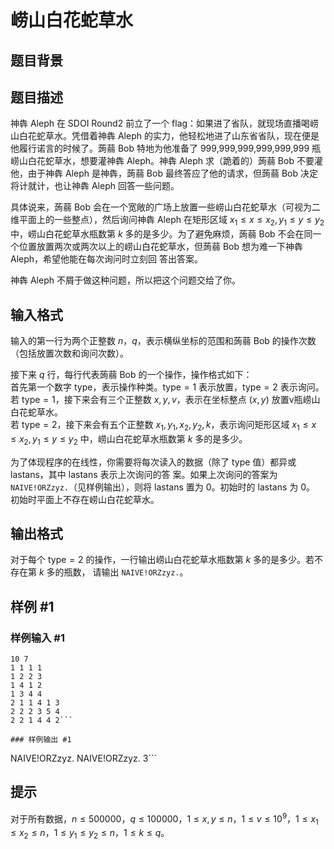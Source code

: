 # 崂山白花蛇草水

## 题目背景



## 题目描述

神犇 Aleph 在 SDOI Round2 前立了一个 flag：如果进了省队，就现场直播喝崂山白花蛇草水。凭借着神犇 Aleph 的实力，他轻松地进了山东省省队，现在便是他履行诺言的时候了。蒟蒻 Bob 特地为他准备了 999,999,999,999,999,999 瓶崂山白花蛇草水，想要灌神犇 Aleph。神犇 Aleph 求（跪着的）蒟蒻 Bob 不要灌他，由于神犇 Aleph 是神犇，蒟蒻 Bob 最终答应了他的请求，但蒟蒻 Bob 决定将计就计，也让神犇 Aleph 回答一些问题。

具体说来，蒟蒻 Bob 会在一个宽敞的广场上放置一些崂山白花蛇草水（可视为二维平面上的一些整点），然后询问神犇 Aleph 在矩形区域 $x_1\le x\le x_2,y_1\le y\le y_2$ 中，崂山白花蛇草水瓶数第 $k$ 多的是多少。为了避免麻烦，蒟蒻 Bob 不会在同一个位置放置两次或两次以上的崂山白花蛇草水，但蒟蒻 Bob 想为难一下神犇 Aleph，希望他能在每次询问时立刻回
答出答案。

神犇 Aleph 不屑于做这种问题，所以把这个问题交给了你。

## 输入格式

输入的第一行为两个正整数 $n$，$q$，表示横纵坐标的范围和蒟蒻 Bob 的操作次数（包括放置次数和询问次数）。

接下来 $q$ 行，每行代表蒟蒻 Bob 的一个操作，操作格式如下：  
首先第一个数字 $\mathrm{type}$，表示操作种类。$\mathrm{type}=1$ 表示放置，$\mathrm{type}=2$ 表示询问。  
若 $\mathrm{type}=1$，接下来会有三个正整数 $x, y, v$，表示在坐标整点 $(x, y)$ 放置v瓶崂山白花蛇草水。  
若 $\mathrm{type}=2$，接下来会有五个正整数 $x_1, y_1, x_2, y_2, k$，表示询问矩形区域 $x_1\le x\le x_2,y_1\le y\le y_2$ 中，崂山白花蛇草水瓶数第 $k$ 多的是多少。

为了体现程序的在线性，你需要将每次读入的数据（除了 $\mathrm{type}$ 值）都异或 $\mathrm{lastans}$，其中 $\mathrm{lastans}$ 表示上次询问的答
案。如果上次询问的答案为 `NAIVE!ORZzyz.`（见样例输出），则将 $\mathrm{lastans}$ 置为 $0$。初始时的 $\mathrm{lastans}$ 为 $0$。
初始时平面上不存在崂山白花蛇草水。

## 输出格式

对于每个 $\mathrm{type}=2$ 的操作，一行输出崂山白花蛇草水瓶数第 $k$ 多的是多少。若不存在第 $k$ 多的瓶数，
请输出 `NAIVE!ORZzyz.`。

## 样例 #1

### 样例输入 #1
```
10 7
1 1 1 1
1 2 2 3
1 4 1 2
1 3 4 4
2 1 1 4 1 3
2 2 2 3 5 4
2 2 1 4 4 2```

### 样例输出 #1

```
NAIVE!ORZzyz.
NAIVE!ORZzyz.
3```

## 提示

对于所有数据，$n\le500000$，$q\le100000$，$1\le x, y\le n$，$1\le v\le 10^9$，$1\le x_1\le x_2\le n$，$1\le y_1\le y_2\le n$，$1\le k\le q$。
